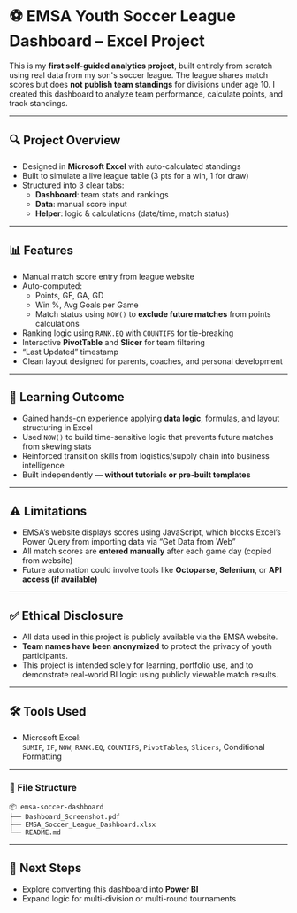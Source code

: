 # ⚽ EMSA Youth Soccer League Dashboard – Excel Project

This is my **first self-guided analytics project**, built entirely from scratch using real data from my son's soccer league. The league shares match scores but does **not publish team standings** for divisions under age 10. I created this dashboard to analyze team performance, calculate points, and track standings.

---

## 🔍 Project Overview

- Designed in **Microsoft Excel** with auto-calculated standings
- Built to simulate a live league table (3 pts for a win, 1 for draw)
- Structured into 3 clear tabs:
  - **Dashboard**: team stats and rankings
  - **Data**: manual score input
  - **Helper**: logic & calculations (date/time, match status)

---

## 📊 Features

- Manual match score entry from league website
- Auto-computed:
  - Points, GF, GA, GD
  - Win %, Avg Goals per Game
  - Match status using `NOW()` to **exclude future matches** from points calculations
- Ranking logic using `RANK.EQ` with `COUNTIFS` for tie-breaking
- Interactive **PivotTable** and **Slicer** for team filtering
- “Last Updated” timestamp
- Clean layout designed for parents, coaches, and personal development

---

## 🧠 Learning Outcome

- Gained hands-on experience applying **data logic**, formulas, and layout structuring in Excel
- Used `NOW()` to build time-sensitive logic that prevents future matches from skewing stats
- Reinforced transition skills from logistics/supply chain into business intelligence
- Built independently — **without tutorials or pre-built templates**

---

## ⚠️ Limitations

- EMSA’s website displays scores using JavaScript, which blocks Excel’s Power Query from importing data via “Get Data from Web”
- All match scores are **entered manually** after each game day (copied from website)
- Future automation could involve tools like **Octoparse**, **Selenium**, or **API access (if available)**

---

## ✅ Ethical Disclosure

- All data used in this project is publicly available via the EMSA website.
- **Team names have been anonymized** to protect the privacy of youth participants.
- This project is intended solely for learning, portfolio use, and to demonstrate real-world BI logic using publicly viewable match results.

---

## 🛠 Tools Used

- Microsoft Excel:  
  `SUMIF`, `IF`, `NOW`, `RANK.EQ`, `COUNTIFS`, `PivotTables`, `Slicers`, Conditional Formatting

---
### 📁 File Structure
```
📦 emsa-soccer-dashboard
├── Dashboard_Screenshot.pdf
├── EMSA_Soccer_League_Dashboard.xlsx
└── README.md
```

---

## 📎 Next Steps

- Explore converting this dashboard into **Power BI**
- Expand logic for multi-division or multi-round tournaments

